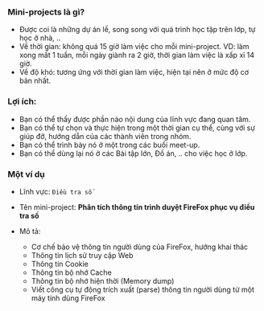 ### Mini-projects là gì?

* Được coi là những dự án lề, song song với quá trình học tập trên lớp, tự học ở nhà, ..
* Về thời gian: không quá 15 giờ làm việc cho mỗi mini-project. VD: làm xong mất 1 tuần, mỗi ngày giành ra 2 giờ, thời gian làm việc là xấp xỉ 14 giờ.
* Về độ khó: tương ứng với thời gian làm việc, hiện tại nên ở mức độ cơ bản nhất.

### Lợi ích:

 * Bạn có thể thấy được phần nào nội dung của lĩnh vực đang quan tâm.
 * Bạn có thể tự chọn và thực hiện trong một thời gian cụ thể, cùng với sự giúp đỡ, hướng dẫn của các thành viên trong nhóm.
 * Bạn có thể trình bày nó ở một trong các buổi meet-up.
 * Bạn có thể dùng lại nó ở các Bài tập lớn, Đồ án, .. cho việc học ở lớp.

### Một ví dụ

* Lĩnh vực: `Điều tra số`

* Tên mini-project: **Phân tích thông tin trình duyệt FireFox phục vụ điều tra số**

* Mô tả:
	* Cơ chế bảo vệ thông tin người dùng của FireFox, hướng khai thác
	* Thông tin lịch sử truy cập Web
	* Thông tin Cookie
	* Thông tin bộ nhớ Cache
	* Thông tin bộ nhớ hiện thời (Memory dump)
	* Viết công cụ tự động trích xuất (parse) thông tin người dùng từ một máy tính dùng FireFox
